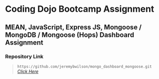 # Coding Dojo Bootcamp Assignment
## MEAN, JavaScript, Express JS, Mongoose / MongoDB / Mongoose (Hops) Dashboard Assignment

### Repository Link

> ``` https://github.com/jeremybwilson/mongo_dashboard_mongoose.git ```<br>
> _[Click Here](https://github.com/jeremybwilson/mongo_dashboard_mongoose.git)_
